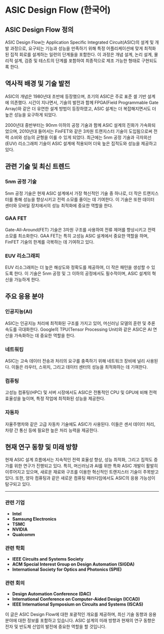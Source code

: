# ASIC Design Flow (한국어)

## ASIC Design Flow 정의

ASIC Design Flow는 Application Specific Integrated Circuit(ASIC)의 설계 및 개발 과정으로, 요구되는 기능과 성능을 만족하기 위해 특정 어플리케이션에 맞게 최적화된 집적 회로를 설계하는 일련의 단계들을 포함한다. 이 과정은 개념 설계, 논리 설계, 물리적 설계, 검증 및 테스트의 단계를 포함하여 최종적으로 제조 가능한 형태로 구현되도록 한다.

## 역사적 배경 및 기술 발전

ASIC의 개념은 1980년대 초반에 등장했으며, 초기의 ASIC은 주로 표준 셀 기반 설계에 의존했다. 시간이 지나면서, 기술의 발전과 함께 FPGA(Field Programmable Gate Array)와 같은 더 유연한 설계 방법이 등장하였고, ASIC 설계는 더 복잡해지면서도 더 높은 성능을 요구하게 되었다. 

2000년대 중반부터는 90nm 이하의 공정 기술과 함께 ASIC 설계의 진화가 가속화되었으며, 2010년대 들어서는 FinFET와 같은 3차원 트랜지스터 기술이 도입됨으로써 전력 소비와 성능의 균형을 이룰 수 있게 되었다. 최근에는 5nm 공정 기술과 극자외선(EUV) 리소그래피 기술이 ASIC 설계에 적용되어 더욱 높은 집적도와 성능을 제공하고 있다.

## 관련 기술 및 최신 트렌드

### 5nm 공정 기술

5nm 공정 기술은 현재 ASIC 설계에서 가장 혁신적인 기술 중 하나로, 더 작은 트랜지스터를 통해 성능을 향상시키고 전력 소모를 줄이는 데 기여한다. 이 기술은 또한 데이터 센터와 모바일 장치에서의 성능 최적화에 중요한 역할을 한다.

### GAA FET

Gate-All-Around(FET) 기술은 3차원 구조를 사용하여 전류 제어를 향상시키고 전력 소모를 최소화한다. GAA FET는 특히 고성능 ASIC 설계에서 중요한 역할을 하며, FinFET 기술의 한계를 극복하는 데 기여하고 있다.

### EUV 리소그래피

EUV 리소그래피는 더 높은 해상도와 정확도를 제공하여, 더 작은 패턴을 생성할 수 있도록 한다. 이 기술은 5nm 공정 및 그 이하의 공정에서도 필수적이며, ASIC 설계의 혁신을 가능하게 한다.

## 주요 응용 분야

### 인공지능(AI)

ASIC는 인공지능 처리에 최적화된 구조를 가지고 있어, 머신러닝 모델의 훈련 및 추론 속도를 극대화한다. Google의 TPU(Tensor Processing Unit)와 같은 ASIC은 AI 연산을 가속화하는 데 중요한 역할을 한다.

### 네트워킹

ASIC는 고속 데이터 전송과 처리의 요구를 충족하기 위해 네트워크 장비에 널리 사용된다. 이들은 라우터, 스위치, 그리고 데이터 센터의 성능을 최적화하는 데 기여한다.

### 컴퓨팅

고성능 컴퓨팅(HPC) 및 서버 시장에서도 ASIC은 전통적인 CPU 및 GPU에 비해 전력 효율성을 높이며, 특정 작업에 최적화된 성능을 제공한다.

### 자동차

자율주행차와 같은 고급 자동차 기술에도 ASIC가 사용된다. 이들은 센서 데이터 처리, 차량 간 통신 등에 필요한 높은 처리 능력을 제공한다.

## 현재 연구 동향 및 미래 방향

현재 ASIC 설계 흐름에서는 지속적인 전력 효율성 향상, 성능 최적화, 그리고 집적도 증가를 위한 연구가 진행되고 있다. 특히, 머신러닝과 AI를 위한 특화 ASIC 개발이 활발히 이루어지고 있으며, 새로운 재료와 구조를 이용한 혁신적인 트랜지스터 기술이 주목받고 있다. 또한, 양자 컴퓨팅과 같은 새로운 컴퓨팅 패러다임에서도 ASIC의 응용 가능성이 탐구되고 있다.

---

### 관련 기업

- **Intel**
- **Samsung Electronics**
- **TSMC**
- **NVIDIA**
- **Qualcomm**

### 관련 학회

- **IEEE Circuits and Systems Society**
- **ACM Special Interest Group on Design Automation (SIGDA)**
- **International Society for Optics and Photonics (SPIE)**

### 관련 회의

- **Design Automation Conference (DAC)**
- **International Conference on Computer-Aided Design (ICCAD)**
- **IEEE International Symposium on Circuits and Systems (ISCAS)**

이 글은 ASIC Design Flow에 대한 포괄적인 개요를 제공하며, 최신 기술 동향과 응용 분야에 대한 정보를 포함하고 있습니다. ASIC 설계의 미래 방향과 현재의 연구 동향은 전자 및 반도체 산업의 발전에 중요한 역할을 할 것입니다.
